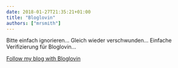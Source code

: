 ```yaml
---
date: 2018-01-27T21:35:21+01:00
title: "Bloglovin"
authors: ["mrsmith"]
---
```


Bitte einfach ignorieren... Gleich wieder verschwunden...  Einfache Verifizierung für Bloglovin...

<a href="https://www.bloglovin.com/blog/19277285/?claim=g4hzrevuxxr">Follow my blog with Bloglovin</a>
